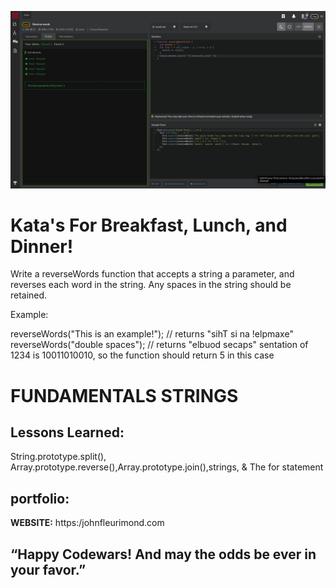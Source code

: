 ![Codewars](img/reverseWords.png)

# Kata's For Breakfast, Lunch, and Dinner!
Write a reverseWords function that accepts a string a parameter, and reverses each word in the string. Any spaces in the string should be retained.

Example:

reverseWords("This is an example!"); // returns  "sihT si na !elpmaxe"
reverseWords("double  spaces"); // returns  "elbuod  secaps"
sentation of 1234 is 10011010010, so the function should return 5 in this case

#  FUNDAMENTALS STRINGS

## Lessons Learned:
String.prototype.split(), Array.prototype.reverse(),Array.prototype.join(),strings, & The for statement

## portfolio:

**WEBSITE:** https:/johnfleurimond.com



## “Happy Codewars! And may the odds be ever in your favor.”
